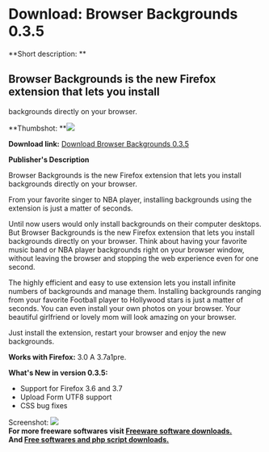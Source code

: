 # Download: Browser Backgrounds 0.3.5

**Short description: **

## Browser Backgrounds is the new Firefox extension that lets you install
backgrounds directly on your browser.

  
**Thumbshot: **![](http://www.freewarefiles.com/screenshot/browserbckgrnds_md.jpg)   
  
**Download link:** [Download Browser Backgrounds 0.3.5](http://freesoftwares.boysofts.com/Browser-Backgrounds_program_52988.html)  
  

**Publisher's Description**  
  

Browser Backgrounds is the new Firefox extension that lets you install
backgrounds directly on your browser.

From your favorite singer to NBA player, installing backgrounds using the
extension is just a matter of seconds.

Until now users would only install backgrounds on their computer desktops. But
Browser Backgrounds is the new Firefox extension that lets you install
backgrounds directly on your browser. Think about having your favorite music
band or NBA player backgrounds right on your browser window, without leaving
the browser and stopping the web experience even for one second.

The highly efficient and easy to use extension lets you install infinite
numbers of backgrounds and manage them. Installing backgrounds ranging from
your favorite Football player to Hollywood stars is just a matter of seconds.
You can even install your own photos on your browser. Your beautiful
girlfriend or lovely mom will look amazing on your browser.

Just install the extension, restart your browser and enjoy the new
backgrounds.

**Works with Firefox:** 3.0 A 3.7a1pre.

**What's New in version 0.3.5:**

  * Support for Firefox 3.6 and 3.7 
  * Upload Form UTF8 support 
  * CSS bug fixes 

  
  
Screenshot: ![](http://www.freewarefiles.com/screenshot/browserbckgrnds.jpg)  
**For more freeware softwares visit [Freeware software downloads.](http://freesoftwares.boysofts.com/)**   
**And [Free softwares and php script downloads.](http://www.boysofts.com/)**

